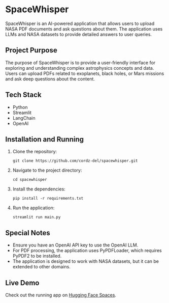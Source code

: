 # SpaceWhisper

SpaceWhisper is an AI-powered application that allows users to upload NASA PDF documents and ask questions about them. The application uses LLMs and NASA datasets to provide detailed answers to user queries.

## Project Purpose

The purpose of SpaceWhisper is to provide a user-friendly interface for exploring and understanding complex astrophysics concepts and data. Users can upload PDFs related to exoplanets, black holes, or Mars missions and ask deep questions about the content.

## Tech Stack

- Python
- Streamlit
- LangChain
- OpenAI

## Installation and Running

1. Clone the repository:
   ```
   git clone https://github.com/cordz-del/spacewhisper.git
   ```

2. Navigate to the project directory:
   ```
   cd spacewhisper
   ```

3. Install the dependencies:
   ```
   pip install -r requirements.txt
   ```

4. Run the application:
   ```
   streamlit run main.py
   ```

## Special Notes

- Ensure you have an OpenAI API key to use the OpenAI LLM.
- For PDF processing, the application uses PyPDFLoader, which requires PyPDF2 to be installed.
- The application is designed to work with NASA datasets, but it can be extended to other domains.


## Live Demo

Check out the running app on [Hugging Face Spaces](https://huggingface.co/spaces/cordz-del/spacewhisper).
